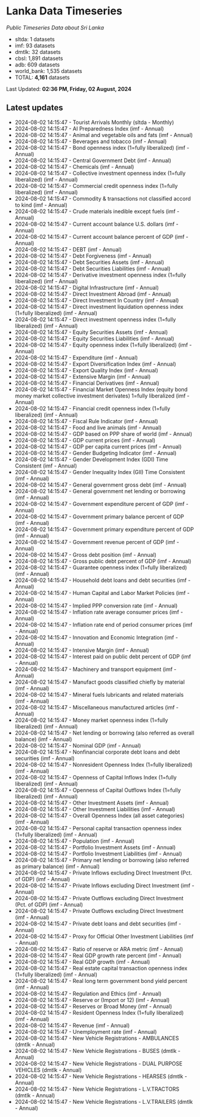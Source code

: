 # Lanka Data Timeseries
*Public Timeseries Data about Sri Lanka*

* sltda: 1 datasets
* imf: 93 datasets
* dmtlk: 32 datasets
* cbsl: 1,891 datasets
* adb: 609 datasets
* world_bank: 1,535 datasets
* TOTAL: **4,161** datasets

Last Updated: **02:36 PM, Friday, 02 August, 2024**

## Latest updates

* 2024-08-02 14:15:47 - Tourist Arrivals Monthly (sltda - Monthly)
* 2024-08-02 14:15:47 - AI Preparedness Index (imf - Annual)
* 2024-08-02 14:15:47 - Animal and vegetable oils and fats (imf - Annual)
* 2024-08-02 14:15:47 - Beverages and tobacco (imf - Annual)
* 2024-08-02 14:15:47 - Bond openness index (1=fully liberalized) (imf - Annual)
* 2024-08-02 14:15:47 - Central Government Debt (imf - Annual)
* 2024-08-02 14:15:47 - Chemicals (imf - Annual)
* 2024-08-02 14:15:47 - Collective investment openness index (1=fully liberalized) (imf - Annual)
* 2024-08-02 14:15:47 - Commercial credit openness index (1=fully liberalized) (imf - Annual)
* 2024-08-02 14:15:47 - Commodity & transactions not classified accord to kind (imf - Annual)
* 2024-08-02 14:15:47 - Crude materials inedible except fuels (imf - Annual)
* 2024-08-02 14:15:47 - Current account balance U.S. dollars (imf - Annual)
* 2024-08-02 14:15:47 - Current account balance percent of GDP (imf - Annual)
* 2024-08-02 14:15:47 - DEBT (imf - Annual)
* 2024-08-02 14:15:47 - Debt Forgiveness (imf - Annual)
* 2024-08-02 14:15:47 - Debt Securities Assets (imf - Annual)
* 2024-08-02 14:15:47 - Debt Securities Liabilities (imf - Annual)
* 2024-08-02 14:15:47 - Derivative investment openness index (1=fully liberalized) (imf - Annual)
* 2024-08-02 14:15:47 - Digital Infrastructure (imf - Annual)
* 2024-08-02 14:15:47 - Direct Investment Abroad (imf - Annual)
* 2024-08-02 14:15:47 - Direct Investment In Country (imf - Annual)
* 2024-08-02 14:15:47 - Direct investment liquidation openness index (1=fully liberalized) (imf - Annual)
* 2024-08-02 14:15:47 - Direct investment openness index (1=fully liberalized) (imf - Annual)
* 2024-08-02 14:15:47 - Equity Securities Assets (imf - Annual)
* 2024-08-02 14:15:47 - Equity Securities Liabilities (imf - Annual)
* 2024-08-02 14:15:47 - Equity openness index (1=fully liberalized) (imf - Annual)
* 2024-08-02 14:15:47 - Expenditure (imf - Annual)
* 2024-08-02 14:15:47 - Export Diversification Index (imf - Annual)
* 2024-08-02 14:15:47 - Export Quality Index (imf - Annual)
* 2024-08-02 14:15:47 - Extensive Margin (imf - Annual)
* 2024-08-02 14:15:47 - Financial Derivatives (imf - Annual)
* 2024-08-02 14:15:47 - Financial Market Openness Index (equity bond money market collective investment derivates) 1=fully liberalized (imf - Annual)
* 2024-08-02 14:15:47 - Financial credit openness index (1=fully liberalized) (imf - Annual)
* 2024-08-02 14:15:47 - Fiscal Rule Indicator (imf - Annual)
* 2024-08-02 14:15:47 - Food and live animals (imf - Annual)
* 2024-08-02 14:15:47 - GDP based on PPP share of world (imf - Annual)
* 2024-08-02 14:15:47 - GDP current prices (imf - Annual)
* 2024-08-02 14:15:47 - GDP per capita current prices (imf - Annual)
* 2024-08-02 14:15:47 - Gender Budgeting Indicator (imf - Annual)
* 2024-08-02 14:15:47 - Gender Development Index (GDI) Time Consistent (imf - Annual)
* 2024-08-02 14:15:47 - Gender Inequality Index (GII) Time Consistent (imf - Annual)
* 2024-08-02 14:15:47 - General government gross debt (imf - Annual)
* 2024-08-02 14:15:47 - General government net lending or borrowing (imf - Annual)
* 2024-08-02 14:15:47 - Government expenditure percent of GDP (imf - Annual)
* 2024-08-02 14:15:47 - Government primary balance percent of GDP (imf - Annual)
* 2024-08-02 14:15:47 - Government primary expenditure percent of GDP (imf - Annual)
* 2024-08-02 14:15:47 - Government revenue percent of GDP (imf - Annual)
* 2024-08-02 14:15:47 - Gross debt position (imf - Annual)
* 2024-08-02 14:15:47 - Gross public debt percent of GDP (imf - Annual)
* 2024-08-02 14:15:47 - Guarantee openness index (1=fully liberalized) (imf - Annual)
* 2024-08-02 14:15:47 - Household debt loans and debt securities (imf - Annual)
* 2024-08-02 14:15:47 - Human Capital and Labor Market Policies (imf - Annual)
* 2024-08-02 14:15:47 - Implied PPP conversion rate (imf - Annual)
* 2024-08-02 14:15:47 - Inflation rate average consumer prices (imf - Annual)
* 2024-08-02 14:15:47 - Inflation rate end of period consumer prices (imf - Annual)
* 2024-08-02 14:15:47 - Innovation and Economic Integration (imf - Annual)
* 2024-08-02 14:15:47 - Intensive Margin (imf - Annual)
* 2024-08-02 14:15:47 - Interest paid on public debt percent of GDP (imf - Annual)
* 2024-08-02 14:15:47 - Machinery and transport equipment (imf - Annual)
* 2024-08-02 14:15:47 - Manufact goods classified chiefly by material (imf - Annual)
* 2024-08-02 14:15:47 - Mineral fuels lubricants and related materials (imf - Annual)
* 2024-08-02 14:15:47 - Miscellaneous manufactured articles (imf - Annual)
* 2024-08-02 14:15:47 - Money market openness index (1=fully liberalized) (imf - Annual)
* 2024-08-02 14:15:47 - Net lending or borrowing (also referred as overall balance) (imf - Annual)
* 2024-08-02 14:15:47 - Nominal GDP (imf - Annual)
* 2024-08-02 14:15:47 - Nonfinancial corporate debt loans and debt securities (imf - Annual)
* 2024-08-02 14:15:47 - Nonresident Openness Index (1=fully liberalized) (imf - Annual)
* 2024-08-02 14:15:47 - Openness of Capital Inflows Index (1=fully liberalized) (imf - Annual)
* 2024-08-02 14:15:47 - Openness of Capital Outflows Index (1=fully liberalized) (imf - Annual)
* 2024-08-02 14:15:47 - Other Investment Assets (imf - Annual)
* 2024-08-02 14:15:47 - Other Investment Liabilities (imf - Annual)
* 2024-08-02 14:15:47 - Overall Openness Index (all asset categories) (imf - Annual)
* 2024-08-02 14:15:47 - Personal capital transaction openness index (1=fully liberalized) (imf - Annual)
* 2024-08-02 14:15:47 - Population (imf - Annual)
* 2024-08-02 14:15:47 - Portfolio Investment Assets (imf - Annual)
* 2024-08-02 14:15:47 - Portfolio Investment Liabilities (imf - Annual)
* 2024-08-02 14:15:47 - Primary net lending or borrowing (also referred as primary balance) (imf - Annual)
* 2024-08-02 14:15:47 - Private Inflows excluding Direct Investment (Pct. of GDP) (imf - Annual)
* 2024-08-02 14:15:47 - Private Inflows excluding Direct Investment (imf - Annual)
* 2024-08-02 14:15:47 - Private Outflows excluding Direct Investment (Pct. of GDP) (imf - Annual)
* 2024-08-02 14:15:47 - Private Outflows excluding Direct Investment (imf - Annual)
* 2024-08-02 14:15:47 - Private debt loans and debt securities (imf - Annual)
* 2024-08-02 14:15:47 - Proxy for Official Other Investment Liabilities (imf - Annual)
* 2024-08-02 14:15:47 - Ratio of reserve or ARA metric (imf - Annual)
* 2024-08-02 14:15:47 - Real GDP growth rate percent (imf - Annual)
* 2024-08-02 14:15:47 - Real GDP growth (imf - Annual)
* 2024-08-02 14:15:47 - Real estate capital transaction openness index (1=fully liberalized) (imf - Annual)
* 2024-08-02 14:15:47 - Real long term government bond yield percent (imf - Annual)
* 2024-08-02 14:15:47 - Regulation and Ethics (imf - Annual)
* 2024-08-02 14:15:47 - Reserve or (Import or 12) (imf - Annual)
* 2024-08-02 14:15:47 - Reserves or Broad Money (imf - Annual)
* 2024-08-02 14:15:47 - Resident Openness Index (1=fully liberalized) (imf - Annual)
* 2024-08-02 14:15:47 - Revenue (imf - Annual)
* 2024-08-02 14:15:47 - Unemployment rate (imf - Annual)
* 2024-08-02 14:15:47 - New Vehicle Registrations - AMBULANCES (dmtlk - Annual)
* 2024-08-02 14:15:47 - New Vehicle Registrations - BUSES (dmtlk - Annual)
* 2024-08-02 14:15:47 - New Vehicle Registrations - DUAL PURPOSE VEHICLES (dmtlk - Annual)
* 2024-08-02 14:15:47 - New Vehicle Registrations - HEARSES (dmtlk - Annual)
* 2024-08-02 14:15:47 - New Vehicle Registrations - L.V.TRACTORS (dmtlk - Annual)
* 2024-08-02 14:15:47 - New Vehicle Registrations - L.V.TRAILERS (dmtlk - Annual)